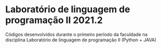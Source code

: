 # Laboratório de linguagem de programação II 2021.2

Códigos desenvolvidos durante o primeiro período da faculdade na disciplina Laboratório de linguagem de programação II (Python + JAVA)
